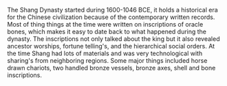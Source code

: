 The Shang Dynasty started during 1600-1046 BCE, it  holds a historical era for the Chinese civilization because of the contemporary written records. Most of thing things at the time were written on inscriptions of oracle bones, which makes it easy to date back to what happened during the dynasty. The inscriptions not only talked about the king but it also revealed ancestor worships, fortune telling's, and the hierarchical social orders. At the time Shang had lots of materials and was very technological with sharing's from neighboring regions. Some major things included horse drawn chariots, two handled bronze vessels, bronze axes, shell and bone inscriptions. 